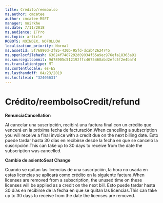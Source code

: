 ```yaml
---
title: Crédito/reembolso
ms.author: cmcatee
author: cmcatee-MSFT
manager: mnirkhe
ms.date: 7/11/2018
ms.audience: ITPro
ms.topic: article
ROBOTS: NOINDEX, NOFOLLOW
localization_priority: Normal
ms.assetid: 5f76890d-3f85-430b-95fd-dcab42624745
ms.openlocfilehash: 63624f7487292d09034f55a9ec976efa18363a91
ms.sourcegitcommit: 9d78905c512192ffc4675468abd2efc5f2e4baf4
ms.translationtype: MT
ms.contentlocale: es-ES
ms.lasthandoff: 04/23/2019
ms.locfileid: "32406631"
---
```

# <a name="creditrefund"></a><span data-ttu-id="713e0-102">Crédito/reembolso</span><span class="sxs-lookup"><span data-stu-id="713e0-102">Credit/refund</span></span>

 <span data-ttu-id="713e0-103">**Renuncia**</span><span class="sxs-lookup"><span data-stu-id="713e0-103">**Cancellation**</span></span>
  
<span data-ttu-id="713e0-104">Al cancelar una suscripción, recibirá una factura final con un crédito que vencerá en la próxima fecha de facturación.</span><span class="sxs-lookup"><span data-stu-id="713e0-104">When cancelling a subscription you will receive a final invoice with a credit due on the next billing date.</span></span> <span data-ttu-id="713e0-105">Esto puede tardar hasta 30 días en recibirse desde la fecha en que se canceló la suscripción.</span><span class="sxs-lookup"><span data-stu-id="713e0-105">This can take up to 30 days to receive from the date the subscription was cancelled.</span></span>
  
 <span data-ttu-id="713e0-106">**Cambio de asiento**</span><span class="sxs-lookup"><span data-stu-id="713e0-106">**Seat Change**</span></span>
  
<span data-ttu-id="713e0-107">Cuando se quitan las licencias de una suscripción, la hora no usada en estas licencias se aplicará como crédito en la siguiente factura.</span><span class="sxs-lookup"><span data-stu-id="713e0-107">When licenses are removed from a subscription, the unused time on these licenses will be applied as a credit on the next bill.</span></span> <span data-ttu-id="713e0-108">Esto puede tardar hasta 30 días en recibirse de la fecha en que se quitan las licencias.</span><span class="sxs-lookup"><span data-stu-id="713e0-108">This can take up to 30 days to receive from the date the licenses are removed.</span></span>
  

